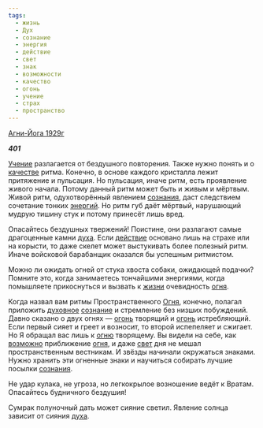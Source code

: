 ```yaml
---
tags:
  - жизнь
  - Дух
  - сознание
  - энергия
  - действие
  - свет
  - знак
  - возможности
  - качество
  - огонь
  - учение
  - страх
  - пространство
---
```

[Агни-Йога 1929г](https://127.0.0.1:4002/agni/1929)

___401___

[Учение](../../../tags/#учение) разлагается от бездушного повторения. Также нужно понять и о [качестве](../../../tags/#качество) ритма. Конечно, в основе каждого кристалла лежит притяжение и пульсация. Но пульсация, иначе ритм, есть проявление живого начала. Потому данный ритм может быть и живым и мёртвым. Живой ритм, одухотворённый явлением [сознания](../../../tags/#[сознание](../../../tags/#сознание)), даст следствием сочетание тонких [энергий](../../../tags/#[энергия](../../../tags/#энергия)). Но ритм губ даёт мёртвый, нарушающий мудрую тишину стук и потому принесёт лишь вред.   

Опасайтесь бездушных твержений! Поистине, они разлагают самые драгоценные камни [духа](../../../tags/#Дух). Если [действие](../../../tags/#действие) основано лишь на страхе или на корысти, то даже скелет может выстукивать более полезный ритм. Иначе войсковой барабанщик оказался бы успешным ритмистом.   

Можно ли ожидать огней от стука хвоста собаки, ожидающей подачки? Помните это, когда занимаетесь тончайшими энергиями, когда помышляете прикоснуться и вызвать к [жизни](../../../tags/#жизнь) очевидность [огня](../../../tags/#[огонь](../../../tags/#огонь)).   

Когда назвал вам ритмы Пространственного [Огня](../../../tags/#[огонь](../../../tags/#огонь)), конечно, полагал приложить [духовное](../../../tags/#Дух) [сознание](../../../tags/#сознание) и стремление без низших побуждений. Давно сказано о двух огнях — [огонь](../../../tags/#огонь) творящий и [огонь](../../../tags/#огонь) истребляющий. Если первый сияет и греет и возносит, то второй испепеляет и сжигает. Но Я обращал вас лишь к [огню](../../../tags/#огонь) творящему. Вы видели на себе, как [возможно](../../../tags/#возможности) приближение [огня](../../../tags/#[огонь](../../../tags/#огонь)), и даже [свет](../../../tags/#свет) дня не мешал пространственным вестникам. И звёзды начинали окружаться знаками. Нужно хранить эти огненные знаки и научиться собирать лучшие посылки [сознания](../../../tags/#[сознание](../../../tags/#сознание)).   

Не удар кулака, не угроза, но легкокрылое возношение ведёт к Вратам. Опасайтесь будничного бездушия!   

Сумрак полуночный дать может сияние светил. Явление солнца зависит от сияния [духа](../../../tags/#Дух).